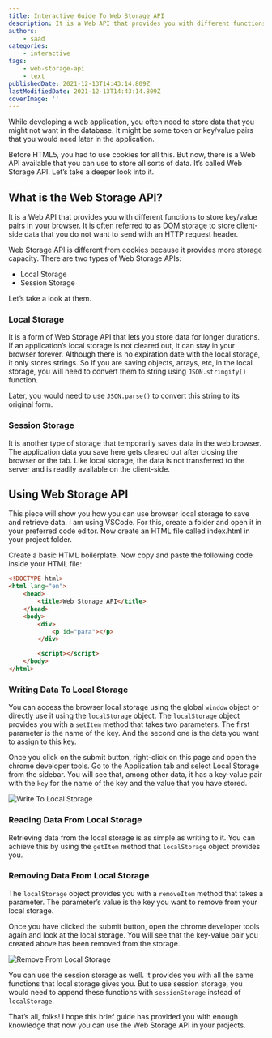 ```yaml
---
title: Interactive Guide To Web Storage API
description: It is a Web API that provides you with different functions to store key/value pairs in your browser. Let's take a deeper look at it. In this piece, let's take a look at how you can use web storage API in your websites.
authors:
    - saad
categories:
    - interactive
tags:
    - web-storage-api
    - text
publishedDate: 2021-12-13T14:43:14.809Z
lastModifiedDate: 2021-12-13T14:43:14.809Z
coverImage: ''
---
```


<Lead>

While developing a web application, you often need to store data that you might not want in the database. It might be some token or key/value pairs that you would need later in the application.

</Lead>

Before HTML5, you had to use cookies for all this. But now, there is a Web API available that you can use to store all sorts of data. It’s called Web Storage API. Let’s take a deeper look into it.

## What is the Web Storage API?

It is a Web API that provides you with different functions to store key/value pairs in your browser. It is often referred to as DOM storage to store client-side data that you do not want to send with an HTTP request header.

Web Storage API is different from cookies because it provides more storage capacity. There are two types of Web Storage APIs:

-   Local Storage
-   Session Storage

Let’s take a look at them.

### Local Storage

It is a form of Web Storage API that lets you store data for longer durations. If an application’s local storage is not cleared out, it can stay in your browser forever. Although there is no expiration date with the local storage, it only stores strings. So if you are saving objects, arrays, etc, in the local storage, you will need to convert them to string using `JSON.stringify()` function.

Later, you would need to use `JSON.parse()` to convert this string to its original form.

### Session Storage

It is another type of storage that temporarily saves data in the web browser. The application data you save here gets cleared out after closing the browser or the tab. Like local storage, the data is not transferred to the server and is readily available on the client-side.

## Using Web Storage API

This piece will show you how you can use browser local storage to save and retrieve data. I am using VSCode. For this, create a folder and open it in your preferred code editor. Now create an HTML file called index.html in your project folder.

Create a basic HTML boilerplate. Now copy and paste the following code inside your HTML file:

```html
<!DOCTYPE html>
<html lang="en">
	<head>
		<title>Web Storage API</title>
	</head>
	<body>
		<div>
			<p id="para"></p>
		</div>

		<script></script>
	</body>
</html>
```

### Writing Data To Local Storage

You can access the browser local storage using the global `window` object or directly use it using the `localStorage` object. The `localStorage` object provides you with a `setItem` method that takes two parameters. The first parameter is the name of the key. And the second one is the data you want to assign to this key.

<LearnLocalStorage showWriteOperation />

Once you click on the submit button, right-click on this page and open the chrome developer tools. Go to the Application tab and select Local Storage from the sidebar. You will see that, among other data, it has a key-value pair with the `key` for the name of the key and the value that you have stored.

![Write To Local Storage](https://raw.githubusercontent.com/RapidAPI/DevRel-Stack-Data/1474911ae42073cc6622b4d86d0d1a7290b15b55/guides/posts/web-storage-api/images/write.png)

### Reading Data From Local Storage

Retrieving data from the local storage is as simple as writing to it. You can achieve this by using the `getItem` method that `localStorage` object provides you.

<LearnLocalStorage showReadOperation />

### Removing Data From Local Storage

The `localStorage` object provides you with a `removeItem` method that takes a parameter. The parameter’s value is the key you want to remove from your local storage.

<LearnLocalStorage showRemoveOperation />

Once you have clicked the submit button, open the chrome developer tools again and look at the local storage. You will see that the key-value pair you created above has been removed from the storage.

![Remove From Local Storage](https://raw.githubusercontent.com/RapidAPI/DevRel-Stack-Data/1474911ae42073cc6622b4d86d0d1a7290b15b55/guides/posts/web-storage-api/images/remove.png)

You can use the session storage as well. It provides you with all the same functions that local storage gives you. But to use session storage, you would need to append these functions with `sessionStorage` instead of `localStorage`.

That’s all, folks! I hope this brief guide has provided you with enough knowledge that now you can use the Web Storage API in your projects.
